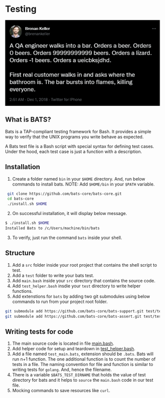 # Testing

![QA Testing](./assets/images/testing-joke.png)

## What is BATS?
Bats is a TAP-compliant testing framework for Bash. It provides a simple way to verify that the UNIX programs you write behave as expected.

A Bats test file is a Bash script with special syntax for defining test cases. Under the hood, each test case is just a function with a description.

## Installation
1. Create a folder named `bin` in your `$HOME` directory. And, run below commands to install bats.
NOTE: Add `$HOME/bin` in your `$PATH` variable.

```bash
 git clone https://github.com/bats-core/bats-core.git
 cd bats-core
 ./install.sh $HOME
```

2. On successful installation, it will display below message.
```bash
$ ./install.sh $HOME
Installed Bats to /c/Users/machine/bin/bats
```

3. To verify, just run the command `bats` inside your shell.

## Structure
1. Add a `src` folder inside your root project that contains the shell script to test.
2. Add a `test` folder to write your bats test.
3. Add `main.bash` inside your `src` directory that contains the source code.
4. Add `test_helper.bash` insdie your `test` directory to write helper functions.
5. Add extenstions for `bats` by adding two git submodules using below commands to run from your project root folder.
```bash
git submodule add https://github.com/bats-core/bats-support.git test/test_helper/bats-support
git submodule add https://github.com/bats-core/bats-assert.git test/test_helper/bats-assert
```

## Writing tests for code
1. The main source code is located in file [main.bash](./src/main.bash).
2. Add helper code for setup and teardown in [test_helper.bash](./test/test_helper.bash).
3. Add a file named `test_main.bats`, extension should be `.bats`. Bats will run n+1 function. The one additional function is to count the number of tests in a file. The naming convention for file and function is similar to writing tests for `golang`. And, hence the filename.
4. There is a variable `$BATS_TEST_DIRNAME` that holds the value of test directory for bats and it helps to `source` the `main.bash` code in our test file.
5. Mocking commands to save resources like `curl`.
   